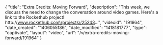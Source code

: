 {
    "title": "Extra Credits: Moving Forward",
    "description": "This week, we discuss the need to change the conversation around video games. Here's a link to the Rockethub project! http:\/\/www.rockethub.com\/projects\/25243...",
    "videoid": "191964",
    "date_created": "1406055186",
    "date_modified": "1418181777",
    "type": "captivate",
    "layout": "video",
    "url": "\/v\/extra-credits-moving-forward\/191964"
}